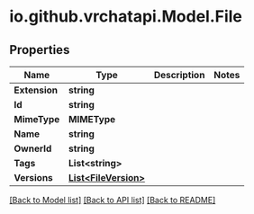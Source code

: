 # io.github.vrchatapi.Model.File

## Properties

Name | Type | Description | Notes
------------ | ------------- | ------------- | -------------
**Extension** | **string** |  | 
**Id** | **string** |  | 
**MimeType** | **MIMEType** |  | 
**Name** | **string** |  | 
**OwnerId** | **string** |  | 
**Tags** | **List&lt;string&gt;** |  | 
**Versions** | [**List&lt;FileVersion&gt;**](FileVersion.md) |  | 

[[Back to Model list]](../README.md#documentation-for-models) [[Back to API list]](../README.md#documentation-for-api-endpoints) [[Back to README]](../README.md)

